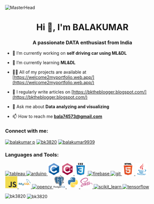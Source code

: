 ![MasterHead]( https://github.com/BK3820/BK3820/blob/main/Balakumar(3).png)

<h1 align="center">Hi 👋, I'm BALAKUMAR</h1>
<h3 align="center">A passionate DATA enthusiast from India</h3>

- 🔭 I’m currently working on **self driving car using ML&DL**

- 🌱 I’m currently learning **ML&DL**

- 👨‍💻 All of my projects are available at [https://welcome2myportfolio.web.app/](https://welcome2myportfolio.web.app/)

- 📝 I regularly write articles on [https://bktheblogger.blogspot.com/](https://bktheblogger.blogspot.com/)

- 💬 Ask me about **Data analyzing and visualizing**

- 📫 How to reach me **bala74573@gmail.com**

<h3 align="left">Connect with me:</h3>
<p align="left">
<a href="https://linkedin.com/in/balakumar-p-51b822180" target="blank"><img align="center" src="https://raw.githubusercontent.com/rahuldkjain/github-profile-readme-generator/master/src/images/icons/Social/linked-in-alt.svg" alt="balakumar p" height="30" width="40" /></a>
<a href="https://fb.com/bk3820" target="blank"><img align="center" src="https://raw.githubusercontent.com/rahuldkjain/github-profile-readme-generator/master/src/images/icons/Social/facebook.svg" alt="bk3820" height="30" width="40" /></a>
<a href="https://instagram.com/balakumar9939" target="blank"><img align="center" src="https://raw.githubusercontent.com/rahuldkjain/github-profile-readme-generator/master/src/images/icons/Social/instagram.svg" alt="balakumar9939" height="30" width="40" /></a>
</p>

<h3 align="left">Languages and Tools:</h3>
<p align="left"> <a href="https://https://www.tableau.com//" target="_blank"> <img src="https://cdn.worldvectorlogo.com/logos/tableau-software.svg" alt="tableau" width="40" height="40"/> </a><a href="https://www.arduino.cc/" target="_blank"> <img src="https://cdn.worldvectorlogo.com/logos/arduino-1.svg" alt="arduino" width="40" height="40"/> </a> <a href="https://www.cprogramming.com/" target="_blank"> <img src="https://raw.githubusercontent.com/devicons/devicon/master/icons/c/c-original.svg" alt="c" width="40" height="40"/> </a> <a href="https://www.w3schools.com/cpp/" target="_blank"> <img src="https://raw.githubusercontent.com/devicons/devicon/master/icons/cplusplus/cplusplus-original.svg" alt="cplusplus" width="40" height="40"/> </a> <a href="https://www.w3schools.com/css/" target="_blank"> <img src="https://raw.githubusercontent.com/devicons/devicon/master/icons/css3/css3-original-wordmark.svg" alt="css3" width="40" height="40"/> </a> <a href="https://firebase.google.com/" target="_blank"> <img src="https://www.vectorlogo.zone/logos/firebase/firebase-icon.svg" alt="firebase" width="40" height="40"/> </a> <a href="https://git-scm.com/" target="_blank"> <img src="https://www.vectorlogo.zone/logos/git-scm/git-scm-icon.svg" alt="git" width="40" height="40"/> </a> <a href="https://www.w3.org/html/" target="_blank"> <img src="https://raw.githubusercontent.com/devicons/devicon/master/icons/html5/html5-original-wordmark.svg" alt="html5" width="40" height="40"/> </a> <a href="https://www.java.com" target="_blank"> <img src="https://raw.githubusercontent.com/devicons/devicon/master/icons/java/java-original.svg" alt="java" width="40" height="40"/> </a> <a href="https://developer.mozilla.org/en-US/docs/Web/JavaScript" target="_blank"> <img src="https://raw.githubusercontent.com/devicons/devicon/master/icons/javascript/javascript-original.svg" alt="javascript" width="40" height="40"/> </a> <a href="https://www.mysql.com/" target="_blank"> <img src="https://raw.githubusercontent.com/devicons/devicon/master/icons/mysql/mysql-original-wordmark.svg" alt="mysql" width="40" height="40"/> </a> <a href="https://opencv.org/" target="_blank"> <img src="https://www.vectorlogo.zone/logos/opencv/opencv-icon.svg" alt="opencv" width="40" height="40"/> </a> <a href="https://www.postgresql.org" target="_blank"> <img src="https://raw.githubusercontent.com/devicons/devicon/master/icons/postgresql/postgresql-original-wordmark.svg" alt="postgresql" width="40" height="40"/> </a> <a href="https://www.python.org" target="_blank"> <img src="https://raw.githubusercontent.com/devicons/devicon/master/icons/python/python-original.svg" alt="python" width="40" height="40"/> </a> <a href="https://sass-lang.com" target="_blank"> <img src="https://raw.githubusercontent.com/devicons/devicon/master/icons/sass/sass-original.svg" alt="sass" width="40" height="40"/> </a> <a href="https://scikit-learn.org/" target="_blank"> <img src="https://upload.wikimedia.org/wikipedia/commons/0/05/Scikit_learn_logo_small.svg" alt="scikit_learn" width="40" height="40"/> </a> <a href="https://www.tensorflow.org" target="_blank"> <img src="https://www.vectorlogo.zone/logos/tensorflow/tensorflow-icon.svg" alt="tensorflow" width="40" height="40"/> </a> </p>

<p><img align="left" src="https://github-readme-stats.vercel.app/api/top-langs?username=bk3820&show_icons=true&locale=en&layout=compact" alt="bk3820" /></p>

<p>&nbsp;<img align="center" src="https://github-readme-stats.vercel.app/api?username=bk3820&show_icons=true&locale=en" alt="bk3820" /></p>

